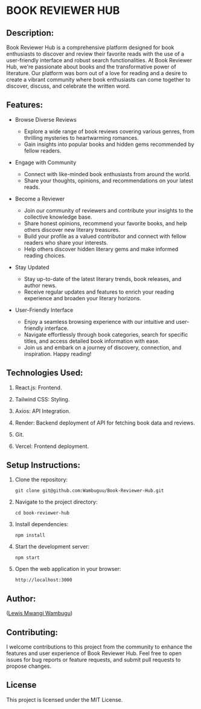 # BOOK REVIEWER HUB

## Description:

Book Reviewer Hub is a comprehensive platform designed for book enthusiasts to discover and review their favorite reads with the use of a user-friendly interface and robust search functionalities. At Book Reviewer Hub, we're passionate about books and the transformative power of literature. Our platform was born out of a love for reading and a desire to create a vibrant community where book enthusiasts can come together to discover, discuss, and celebrate the written word.

## Features:

- Browse Diverse Reviews
  - Explore a wide range of book reviews covering various genres, from thrilling mysteries to heartwarming romances.
  - Gain insights into popular books and hidden gems recommended by fellow readers.

- Engage with Community
  - Connect with like-minded book enthusiasts from around the world.
  - Share your thoughts, opinions, and recommendations on your latest reads.

- Become a Reviewer
  - Join our community of reviewers and contribute your insights to the collective knowledge base.
  - Share honest opinions, recommend your favorite books, and help others discover new literary treasures.
  - Build your profile as a valued contributor and connect with fellow readers who share your interests.
  - Help others discover hidden literary gems and make informed reading choices.

- Stay Updated
  - Stay up-to-date of the latest literary trends, book releases, and author news.
  - Receive regular updates and features to enrich your reading experience and broaden your literary horizons.

- User-Friendly Interface
  - Enjoy a seamless browsing experience with our intuitive and user-friendly interface.
  - Navigate effortlessly through book categories, search for specific titles, and access detailed book information with ease.
  - Join us and embark on a journey of discovery, connection, and inspiration. Happy reading!

## Technologies Used:

1. React.js: Frontend.

2. Tailwind CSS: Styling.

3. Axios: API Integration.

4. Render: Backend deployment of API for fetching book data and reviews.

5. Git.

6. Vercel: Frontend deployment.


## Setup Instructions:

1. Clone the repository:

    ```
   git clone git@github.com:Wambuguu/Book-Reviewer-Hub.git
   ```
2. Navigate to the project directory:

   ```
   cd book-reviewer-hub
   ```
3. Install dependencies:

   ```
   npm install
   ```
4. Start the development server:

   ```
   npm start 
   ```
5. Open the web application in your browser:

   ```
   http://localhost:3000
   ```

## Author:
([Lewis Mwangi Wambugu](https://github.com/Wambuguu))


## Contributing:
I welcome contributions to this project from the community to enhance the features and user experience of Book Reviewer Hub. Feel free to open issues for bug reports or feature requests, and submit pull requests to propose changes.

## License
This project is licensed under the MIT License.
